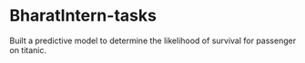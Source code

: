 # BharatIntern-tasks
Built a predictive model to determine the likelihood of survival for passenger on titanic.
